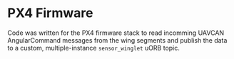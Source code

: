 # PX4 Firmware

Code was written for the PX4 firmware stack to read incomming UAVCAN AngularCommand messages from the wing segments and publish the data to a custom, multiple-instance `sensor_winglet` uORB topic.
